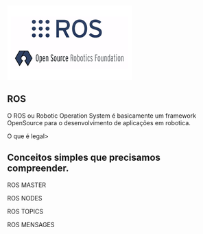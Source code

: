 ![](ROS.png)

## ROS


O ROS ou Robotic Operation System é basicamente um framework OpenSource para o desenvolvimento de aplicações em robotica.

O que é legal>


## Conceitos simples que precisamos compreender. 

ROS MASTER

ROS NODES

ROS TOPICS

ROS MENSAGES


